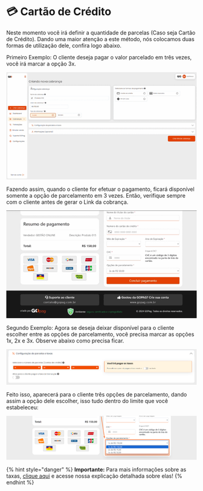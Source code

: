 # 💳 Cartão de Crédito


Neste momento você irá definir a quantidade de parcelas (Caso seja Cartão de Crédito). Dando uma maior atenção a este método, nós colocamos duas formas de utilização dele, confira logo abaixo.


Primeiro Exemplo: O cliente deseja pagar o valor parcelado em três vezes, você irá marcar a opção 3x.

![criar_cobranca_formas_pagamento_cartao_credito](/assets/prints/criar_cobranca_formas_pagamento_cartao_credito.gif)

Fazendo assim, quando o cliente for efetuar o pagamento, ficará disponível somente a opção de parcelamento em 3 vezes. Então, verifique sempre com o cliente antes de gerar o Link da cobrança.

![tela_cliente_pagamento_parcelado](/assets/prints/tela_cliente_pagamento_parcelado.gif)

Segundo Exemplo: Agora se deseja deixar disponível para o cliente escolher entre as opções de parcelamento, você precisa marcar as opções 1x, 2x e 3x. Observe abaixo como precisa ficar.

![criar_cobranca_formas_pagamento_cartao_credito_2](/assets/prints/criar_cobranca_formas_pagamento_cartao_credito_2.png)

Feito isso, aparecerá para o cliente três opções de parcelamento, dando assim a opção dele escolher, isso tudo dentro do limite que você estabeleceu:

![tela_cliente_pagamento_parcelado_2](/assets/prints/criar_cobranca_formas_pagamento_cartao_credito_3.png)


{% hint style="danger" %}
**Importante:**  Para mais informações sobre as taxas, [clique aqui](https://docs.gopag.com.br/taxas) e acesse nossa explicação detalhada sobre elas!
{% endhint %}